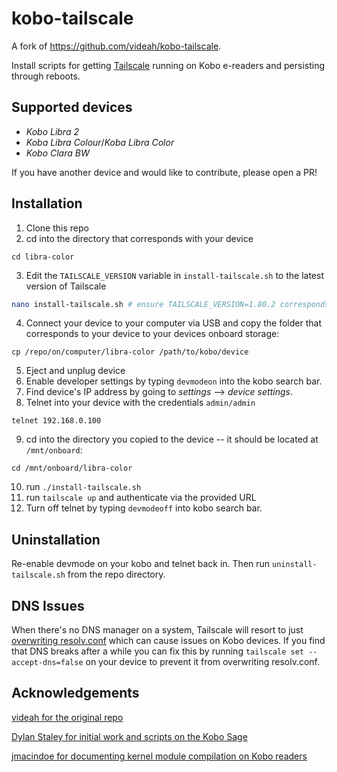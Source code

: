 # kobo-tailscale
A fork of https://github.com/videah/kobo-tailscale. 

Install scripts for getting [Tailscale](https://tailscale.com) running on Kobo e-readers and persisting through reboots.

## Supported devices
- *Kobo Libra 2*
- *Koba Libra Colour*/*Koba Libra Color*
- *Kobo Clara BW*

If you have another device and would like to contribute, please open a PR!

## Installation
1. Clone this repo
2. cd into the directory that corresponds with your device

```
cd libra-color
```

3. Edit the ```TAILSCALE_VERSION``` variable in ```install-tailscale.sh``` to the latest version of Tailscale

```bash
nano install-tailscale.sh # ensure TAILSCALE_VERSION=1.80.2 corresponds with latest Tailscale release.
```

4. Connect your device to your computer via USB and copy the folder that corresponds to your device to your devices onboard storage:

```
cp /repo/on/computer/libra-color /path/to/kobo/device
```
5. Eject and unplug device 
6. Enable developer settings by typing ```devmodeon``` into the kobo search bar.
7. Find device's IP address by going to *settings* --> *device settings*.
8. Telnet into your device with the credentials ```admin/admin```

```
telnet 192.168.0.100
```

9. cd into the directory you copied to the device -- it should be located at ```/mnt/onboard```:

```
cd /mnt/onboard/libra-color
```

10. run ```./install-tailscale.sh```
11. run ```tailscale up``` and authenticate via the provided URL
12. Turn off telnet by typing ```devmodeoff``` into kobo search bar.

## Uninstallation
Re-enable devmode on your kobo and telnet back in. Then run `uninstall-tailscale.sh` from the repo directory.

## DNS Issues
When there's no DNS manager on a system, Tailscale will resort to just [overwriting resolv.conf](https://tailscale.com/kb/1235/resolv-conf/)
which can cause issues on Kobo devices. If you find that DNS breaks after a while you can fix this by running
`tailscale set --accept-dns=false` on your device to prevent it from overwriting resolv.conf.

## Acknowledgements
[videah for the original repo](https://github.com/videah)

[Dylan Staley for initial work and scripts on the Kobo Sage](https://dstaley.com/posts/tailscale-on-kobo-sage)

[jmacindoe for documenting kernel module compilation on Kobo readers](https://github.com/jmacindoe/kobo-kernel-modules)
